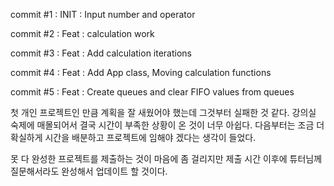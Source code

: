 commit #1 : INIT : Input number and operator

commit #2 : Feat : calculation work

commit #3 : Feat : Add calculation iterations

commit #4 : Feat : Add App class, Moving calculation functions

commit #5 : Feat : Create queues and clear FIFO values from queues


첫 개인 프로젝트인 만큼 계획을 잘 새웠어야 했는데 그것부터 실패한 것 같다.
강의실 숙제에 매몰되어서 결국 시간이 부족한 상황이 온 것이 너무 아쉽다.
다음부터는 조금 더 확실하게 시간을 배분하고 프로젝트에 임해야 겠다는 생각이 들었다.
  
못 다 완성한 프로젝트를 제출하는 것이 마음에 좀 걸리지만 제출 시간 이후에 튜터님께 질문해서라도 완성해서 업데이트 할 것이다.
